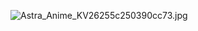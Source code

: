 ![Astra_Anime_KV26255c250390cc73.jpg](http://a.kuibu.net/img/2019/09/16/Astra_Anime_KV26255c250390cc73.jpg)
